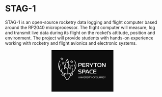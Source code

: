 # STAG-1
STAG-1 is an open-source rocketry data logging and flight computer based around the RP2040 microprocessor. The flight computer will measure, log and transmit live data during its flight on the rocket’s attitude, position and environment. 
The project will provide students with hands-on experience working with rocketry and flight avionics and electronic systems.


<p align="center">
<img src="https://github.com/PerytonSpace/stag-1/blob/main/assets/img/PerytonSpaceLogo.png" width = 40% height = 40%>
</p>
